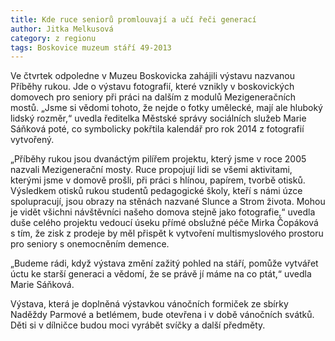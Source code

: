 ```yaml
---
title: Kde ruce seniorů promlouvají a učí řeči generací
author: Jitka Melkusová
category: z regionu
tags: Boskovice muzeum stáří 49-2013
---
```


Ve čtvrtek odpoledne v Muzeu Boskovicka zahájili výstavu nazvanou Příběhy rukou. Jde o výstavu fotografií, které vznikly v boskovických domovech pro seniory při práci na dalším z modulů Mezigeneračních mostů. „Jsme si vědomi tohoto, že nejde o fotky umělecké, mají ale hluboký lidský rozměr,“ uvedla ředitelka Městské správy sociálních služeb Marie Sáňková poté, co symbolicky pokřtila kalendář pro rok 2014 z fotografií vytvořený.

„Příběhy rukou jsou dvanáctým pilířem projektu, který jsme v roce 2005 nazvali Mezigenerační mosty. Ruce propojují lidi se všemi aktivitami, kterými jsme v domově prošli, při práci s hlínou, papírem, tvorbě otisků. Výsledkem otisků rukou studentů pedagogické školy, kteří s námi úzce spolupracují, jsou obrazy na stěnách nazvané Slunce a Strom života. Mohou je vidět všichni návštěvníci našeho domova stejně jako fotografie,“ uvedla duše celého projektu vedoucí úseku přímé obslužné péče Mirka Čopáková s tím, že zisk z prodeje by měl přispět k vytvoření multismyslového prostoru pro seniory s onemocněním demence.

„Budeme rádi, když výstava změní zažitý pohled na stáří, pomůže vytvářet úctu ke starší generaci a vědomí, že se právě jí máme na co ptát,“ uvedla Marie Sáňková.

Výstava, která je doplněná výstavkou vánočních formiček ze sbírky Naděždy Parmové a betlémem, bude otevřena i v době vánočních svátků. Děti si v dílničce budou moci vyrábět svíčky a další předměty.